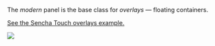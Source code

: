 The *modern* panel is the base class for *overlays* &mdash; floating containers.

<a href="http://dev.sencha.com/deploy/touch/examples/production/kitchensink/index.html#demo/overlays" target="api">See the Sencha Touch overlays example.</a>

<img src="resources/images/components/PanelUML.jpg">